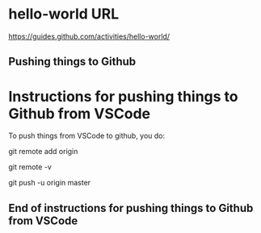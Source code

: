# hello-world URL
https://guides.github.com/activities/hello-world/

## Pushing things to Github
# Instructions for pushing things to Github from VSCode
To push things from VSCode to github, you do:

git remote add origin <Link to GitHub Repo>

git remote -v

git push -u origin master
## End of instructions for pushing things to Github from VSCode